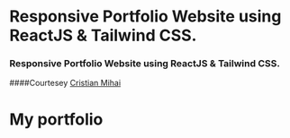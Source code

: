 # Responsive Portfolio Website using ReactJS & Tailwind CSS.
### Responsive Portfolio Website using ReactJS & Tailwind CSS.
####Courtesey [Cristian Mihai](https://www.youtube.com/channel/UC5dPmW7ZTsLyIqd-M4cs8EA)

# My portfolio
